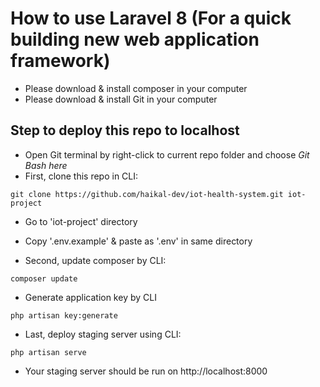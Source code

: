 # How to use Laravel 8 (For a quick building new web application framework)

- Please download & install composer in your computer
- Please download & install Git in your computer

## Step to deploy this repo to localhost

- Open Git terminal by right-click to current repo folder and choose *Git Bash here*
- First, clone this repo in CLI:

```
git clone https://github.com/haikal-dev/iot-health-system.git iot-project
```

- Go to 'iot-project' directory

- Copy '.env.example' & paste as '.env' in same directory

- Second, update composer by CLI:

```
composer update
```

- Generate application key by CLI

```
php artisan key:generate
```

- Last, deploy staging server using CLI: 

```
php artisan serve
```

- Your staging server should be run on http://localhost:8000
